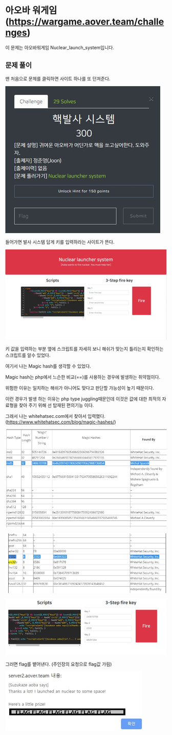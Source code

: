 # 아오바 워게임 (https://wargame.aover.team/challenges)
이 문제는 아오바워게임 Nuclear_launch_system입니다.

## 문제 풀이 
맨 처음으로 문제를 클릭하면 사이트 하나를 또 던져준다. <p>
![](./img/1_2.jpg)

들어가면 발사 시스템 답게 키를 입력하라는 사이트가 뜬다. <p>
![](./img/1_1.jpg)

키 값을 입력하는 부분 옆에 스크립트를 자세히 보니 해쉬가 맞는지 틀리는지 확인하는 스크립트를 알수 있었다. <p>

여기서 나는 Magic hash를 생각할 수 있었다. <p> 

Magic hash는 php에서 느슨한 비교(==)를 사용하는 경우에 발생하는 취약점이다. <p>

위험한 이유는 일치하는 해쉬가 아니어도 맞다고 판단할 가능성이 높기 때문이다.<p>

이런 경우가 발생 하는 이유는 php type juggling때문인데 이것은 값에 대한 최적의 자료형을 찾아 주기 위해 선 탑재된 편의기능 이다. <p>

그래서 나는 whitehatsec.com에서 찾아서 입력했다. (https://www.whitehatsec.com/blog/magic-hashes/) <p>
![](./img/1_3.jpg) <p>
![](./img/1_4.jpg) <p>
![](./img/1_5.jpg) <p>

그러면 flag를 뱉어낸다. (주인장의 요청으로 flag값 가림) <p>
![](./img/1_6.jpg) <p>